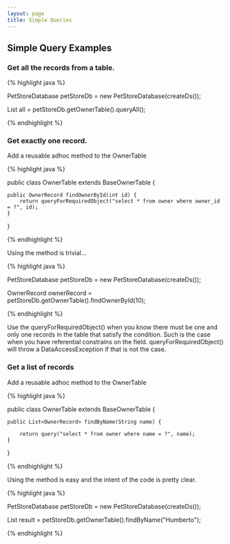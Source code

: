 ```yaml
---
layout: page
title: Simple Queries
---
```


## Simple Query Examples

### Get all the records from a table.

{% highlight java %}

PetStoreDatabase petStoreDb = new PetStoreDatabase(createDs());

List<OwnerRecord> all = petStoreDb.getOwnerTable().queryAll();

{% endhighlight %}


### Get exactly one record.

Add a reusable adhoc method to the OwnerTable

{% highlight java %}

public class OwnerTable extends BaseOwnerTable {

    public OwnerRecord findOwnerById(int id) {
		return queryForRequiredObject("select * from owner where owner_id = ?", id);
    }

}

{% endhighlight %}

Using the method is trivial...

{% highlight java %}

PetStoreDatabase petStoreDb = new PetStoreDatabase(createDs());

OwnerRecord ownerRecord =  petStoreDb.getOwnerTable().findOwnerById(10);

{% endhighlight %}

Use the queryForRequiredObject() when you know there must be one and only one records in the table that satisfy the condition. Such is the case when you have referential constrains on the field. queryForRequiredObject() will throw a DataAccessException if that is not the case.

### Get a list of records 

Add a reusable adhoc method to the OwnerTable

{% highlight java %}

public class OwnerTable extends BaseOwnerTable {

	public List<OwnerRecord> findByName(String name) {

		return query("select * from owner where name = ?", name);
	}
}

{% endhighlight %}

Using the method is easy and the intent of the code is pretty clear.

{% highlight java %}

PetStoreDatabase petStoreDb = new PetStoreDatabase(createDs());

List<OwnerRecord> result = petStoreDb.getOwnerTable().findByName("Humberto");

{% endhighlight %}
